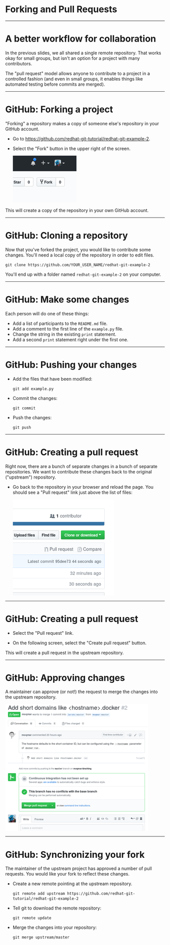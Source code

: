 # Forking and Pull Requests

---

# A better workflow for collaboration

In the previous slides, we all shared a single remote repository. That
works okay for small groups, but isn't an option for a project with
many contributors.

The "pull request" model allows anyone to contribute to a project in a
controlled fashion (and even in small groups, it enables things like
automated testing before commits are merged).

---

# GitHub: Forking a project

"Forking" a repository makes a copy of someone else's repository in
your GitHub account.

- Go to <https://github.com/redhat-git-tutorial/redhat-git-example-2>.

- Select the "Fork" button in the upper right of the screen.

  ![Fork button](images/fork.png)

This will create a copy of the repository in your own GitHub account.

---

# GitHub: Cloning a repository

Now that you've forked the project, you would like to contribute some
changes. You'll need a local copy of the repository in order to edit
files.

```
git clone https://github.com/YOUR_USER_NAME/redhat-git-example-2
```

You'll end up with a folder named `redhat-git-example-2` on your
computer.

---

# GitHub: Make some changes

Each person will do one of these things:

- Add a list of participants to the `README.md` file.
- Add a comment to the first line of the `example.py` file.
- Change the string in the existing `print` statement.
- Add a second `print` statement right under the first one.

---

# GitHub: Pushing your changes

- Add the files that have been modified:

  ```
  git add example.py
  ```

- Commit the changes:

  ```
  git commit
  ```

- Push the changes:

  ```
  git push
  ```

---

# GitHub: Creating a pull request

Right now, there are a bunch of separate changes in a bunch of
separate repositories.  We want to contribute these changes back to
the original ("upstream") repository.

- Go back to the repository in your browser and reload the page.  You
  should see a "Pull request" link just above the list of files:

  ![Pull request link](images/pull-request-link.png)

---

# GitHub: Creating a pull request

- Select the "Pull request" link.

- On the following screen, select the "Create pull request" button.

This will create a pull request in the upstream repository.

---

# GitHub: Approving changes

A maintainer can approve (or not!) the request to merge the changes
into the upstream repository.

![Approving a pull request](images/approve-pull-request-small.png)

---

# GitHub: Synchronizing your fork

The maintainer of the upstream project has approved a number of pull
requests. You would like your fork to reflect these changes.

- Create a new remote pointing at the upstream repository.

  ```
  git remote add upstream https://github.com/redhat-git-tutorial/redhat-git-example-2
  ```

- Tell git to download the remote repository:

  ```
  git remote update
  ```

- Merge the changes into your repository:

  ```
  git merge upstream/master
  ```
